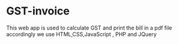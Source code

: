 # GST-invoice
This web app is used to calculate GST and print the bill in a pdf file accordingly we use HTML,CSS,JavaScript , PHP and JQuery
